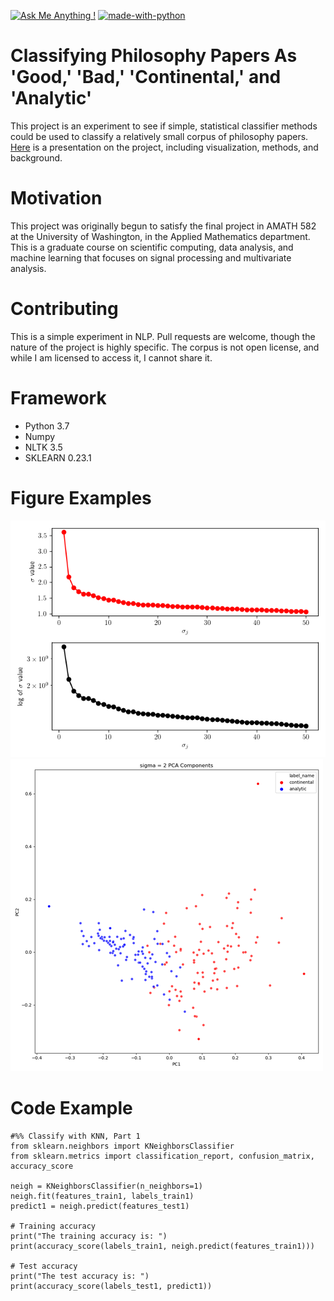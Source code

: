 [![Ask Me Anything !](https://img.shields.io/badge/Ask%20me-anything-1abc9c.svg)](https://GitHub.com/Naereen/ama)
[![made-with-python](https://img.shields.io/badge/Made%20with-Python-1f425f.svg)](https://www.python.org/)


# Classifying Philosophy Papers As 'Good,' 'Bad,' 'Continental,' and 'Analytic'

This project is an experiment to see if simple, statistical classifier methods could be used to classify a relatively small corpus of philosophy papers. [Here](https://github.com/tyarosevich/NLP_philosophy_classifier/blob/master/Final_Presentation/philosophy_paper_classif_pres.pdf) is a presentation on the project, including visualization, methods, and background.

# Motivation

This project was originally begun to satisfy the final project in AMATH 582 at the University of Washington, in the Applied Mathematics department. This is a graduate course on scientific computing, data analysis, and machine learning that focuses on signal processing and multivariate analysis.

# Contributing

This is a simple experiment in NLP. Pull requests are welcome, though the nature of the project is highly specific. The corpus is not open license, and while I am licensed to access it, I cannot share it.

# Framework

- Python 3.7
- Numpy
- NLTK 3.5
- SKLEARN 0.23.1

# Figure Examples

![Example Singular Values](part1_s_values.png)
![Example Reduced Dimension Scatter Plot](readme_scatter.png)

# Code Example
```
#%% Classify with KNN, Part 1
from sklearn.neighbors import KNeighborsClassifier
from sklearn.metrics import classification_report, confusion_matrix, accuracy_score

neigh = KNeighborsClassifier(n_neighbors=1)
neigh.fit(features_train1, labels_train1)
predict1 = neigh.predict(features_test1)

# Training accuracy
print("The training accuracy is: ")
print(accuracy_score(labels_train1, neigh.predict(features_train1)))

# Test accuracy
print("The test accuracy is: ")
print(accuracy_score(labels_test1, predict1))
```